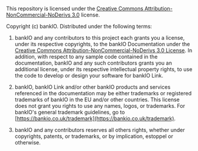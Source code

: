 This repository is licensed under the [Creative Commons Attribution-NonCommercial-NoDerivs 3.0](https://creativecommons.org/licenses/by-nc-nd/3.0) license.

Copyright (c) bankIO.  Distributed under the following terms:

1. bankIO and any contributors to this project each grants you a license, under its respective copyrights, to the bankIO Documentation under the [Creative Commons Attribution-NonCommercial-NoDerivs 3.0 License](https://creativecommons.org/licenses/by-nc-nd/3.0/legalcode).  In addition, with respect to any sample code contained in the documentation, bankIO and any such contributors grants you an additional license, under its respective intellectual property rights, to use the code to develop or design your software for bankIO Link.

2. bankIO, bankIO Link and/or other bankIO products and services referenced in the documentation may be either trademarks or registered trademarks of bankIO in the EU and/or other countries. This license does not grant you rights to use any names, logos, or trademarks. For bankIO's general trademark guidelines, go to [https://bankio.co.uk/trademark](https://bankio.co.uk/trademark).

3. bankIO and any contributors reserves all others rights, whether under copyrights, patents, or trademarks, or by implication, estoppel or otherwise.